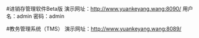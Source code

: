 #进销存管理软件Beta版
    演示网址：http://www.yuankeyang.wang:8090/
    用户名：admin 密码：admin

#教务管理系统（TMS）
    演示网址：http://www.yuankeyang.wang:8089/
